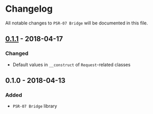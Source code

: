 # Changelog

All notable changes to `PSR-07 Bridge` will be documented in this file.

## [0.1.1](https://github.com/zapheus/psr-07-bridge/compare/v0.1.0...v0.1.1) - 2018-04-17

### Changed
- Default values in `__construct` of `Request`-related classes

## 0.1.0 - 2018-04-13

### Added
- `PSR-07 Bridge` library